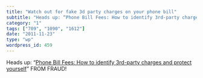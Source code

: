 ```yaml
---
title: "Watch out for fake 3d party charges on your phone bill"
subtitle: "Heads up: “Phone Bill Fees: How to identify 3rd-party charges and protect yourself"
category: "1"
tags: ["709", "1090", "1612"]
date: "2011-11-23"
type: "wp"
wordpress_id: 459
---
```

Heads up: “[Phone Bill Fees: How to identify 3rd-party charges and protect yourself](http://abcnews.go.com/Business/FinancialSecurity/phone-bill-fees-identify-3rd-party-charges-protect/story?id=14065780#.TsfH7WBSUjM)” FROM FRAUD!